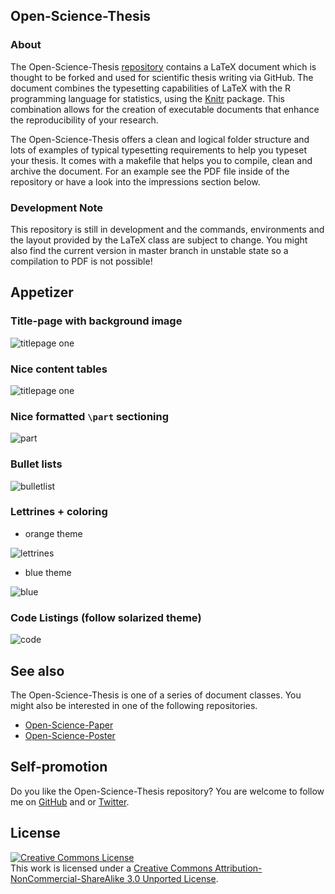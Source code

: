 ## Open-Science-Thesis

### About

The Open-Science-Thesis
[repository](https://github.com/cpfaff/Open-Science-Thesis) contains a LaTeX
document which is thought to be forked and used for scientific thesis writing
via GitHub. The document combines the typesetting capabilities of LaTeX with
the R programming language for statistics, using the
[Knitr](http://yihui.name/knitr/) package. This combination allows for the
creation of executable documents that enhance the reproducibility of your
research.

The Open-Science-Thesis offers a clean and logical folder structure and lots of
examples of typical typesetting requirements to help you typeset your thesis.
It comes with a makefile that helps you to compile, clean and archive the
document. For an example see the PDF file inside of the repository or have a
look into the impressions section below.

### Development Note

This repository is still in development and the commands, environments and the
layout provided by the LaTeX class are subject to change. You might also find
the current version in master branch in unstable state so a compilation to PDF
is not possible!


## Appetizer

### Title-page with background image

![titlepage one](https://raw.github.com/wiki/cpfaff/Open-Science-Thesis/figures/oneside_color_titlepage_backgroundimage.png)

### Nice content tables

![titlepage one](https://raw.github.com/wiki/cpfaff/Open-Science-Thesis/figures/oneside_color_orange_fancytoc.png)


### Nice formatted `\part` sectioning

![part](https://raw.github.com/wiki/cpfaff/Open-Science-Thesis/figures/oneside_color_part_heading.png)

### Bullet lists

![bulletlist](https://raw.github.com/wiki/cpfaff/Open-Science-Thesis/figures/oneside_color_bulletlist.png)

### Lettrines + coloring

* orange theme

![lettrines](https://raw.github.com/wiki/cpfaff/Open-Science-Thesis/figures/oneside_color_chapter_lettrine_link.png)


* blue theme

![blue](https://raw.github.com/wiki/cpfaff/Open-Science-Thesis/figures/oneside_color_blue_scheme.png)


### Code Listings (follow solarized theme)

![code](https://raw.github.com/wiki/cpfaff/Open-Science-Thesis/figures/oneside_color_orange_listing.png)

## See also

The Open-Science-Thesis is one of a series of document classes. You might also
be interested in one of the following repositories.

- [Open-Science-Paper](https://github.com/cpfaff/Open-Science-Paper)
- [Open-Science-Poster](https://github.com/cpfaff/Open-Science-Poster)

## Self-promotion

Do you like the Open-Science-Thesis repository? You are welcome to follow me on
[GitHub](https://github.com/cpfaff) and or
[Twitter](http://twitter.com/ctpfaff).

## License

<a rel="license" href="http://creativecommons.org/licenses/by-nc-sa/3.0/"><img alt="Creative Commons License" style="border-width:0" src="http://i.creativecommons.org/l/by-nc-sa/3.0/88x31.png" /></a><br />This work is licensed under a <a rel="license" href="http://creativecommons.org/licenses/by-nc-sa/3.0/">Creative Commons Attribution-NonCommercial-ShareAlike 3.0 Unported License</a>.
